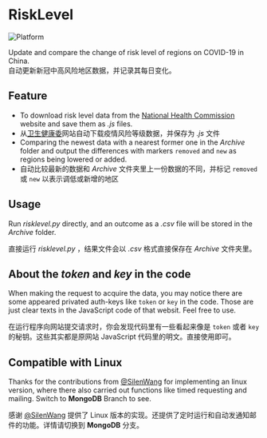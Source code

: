 # RiskLevel

![Platform](https://img.shields.io/badge/Platform-Windows%20&%20Linux-green)

Update and compare the change of risk level of regions on COVID-19 in China.  
自动更新新冠中高风险地区数据，并记录其每日变化。

## Feature

- To download risk level data from the [National Health Commission](http://bmfw.www.gov.cn/yqfxdjcx/risk.html) website and save them as *.js* files.
- 从[卫生健康委](http://bmfw.www.gov.cn/yqfxdjcx/risk.html)网站自动下载疫情风险等级数据，并保存为 *.js* 文件
- Comparing the newest data with a nearest former one in the *Archive* folder and output the differences with markers `removed` and `new` as regions being lowered or added.
- 自动比较最新的数据和 *Archive* 文件夹里上一份数据的不同，并标记 `removed` 或 `new` 以表示调低或新增的地区

## Usage

Run *risklevel.py* directly, and an outcome as a *.csv* file will be stored in the *Archive* folder.

直接运行 *risklevel.py* ，结果文件会以 *.csv* 格式直接保存在 *Archive* 文件夹里。

## About the *token* and *key* in the code

When making the request to acquire the data, you may notice there are some appeared privated auth-keys like `token` or `key` in the code. Those are just clear texts in the JavaScript code of that websit. Feel free to use.

在运行程序向网站提交请求时，你会发现代码里有一些看起来像是 `token` 或者 `key` 的秘钥。这些其实都是原网站 JavaScript 代码里的明文。直接使用即可。

## Compatible with Linux

Thanks for the contributions from [@SilenWang](https://github.com/SilenWang) for implementing an linux version, where there also carried out functions like timed requesting and mailing. Switch to **MongoDB** Branch to see.

感谢 [@SilenWang](https://github.com/SilenWang) 提供了 Linux 版本的实现。还提供了定时运行和自动发通知邮件的功能。详情请切换到 **MongoDB** 分支。
